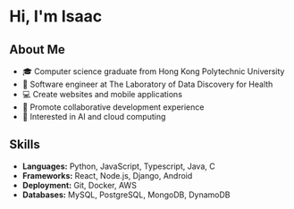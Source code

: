# Hi, I'm Isaac 

## About Me

- 🎓 Computer science graduate from Hong Kong Polytechnic University
- 💼 Software engineer at The Laboratory of Data Discovery for Health
- 💻 Create websites and mobile applications
- 🎨 Promote collaborative development experience 
- 🚀 Interested in AI and cloud computing

## Skills

- **Languages:** Python, JavaScript, Typescript, Java, C
- **Frameworks:** React, Node.js, Django, Android
- **Deployment:** Git, Docker, AWS
- **Databases:** MySQL, PostgreSQL, MongoDB, DynamoDB

